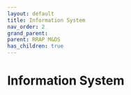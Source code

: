 ```yaml
---
layout: default
title: Information System
nav_order: 2
grand_parent:
parent: RRAP M&DS 
has_children: true
---
```


# Information System